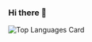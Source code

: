 ### Hi there 👋
![Top Languages Card](https://github-readme-stats.vercel.app/api/top-langs/?username=Springa13&layout=compact)
